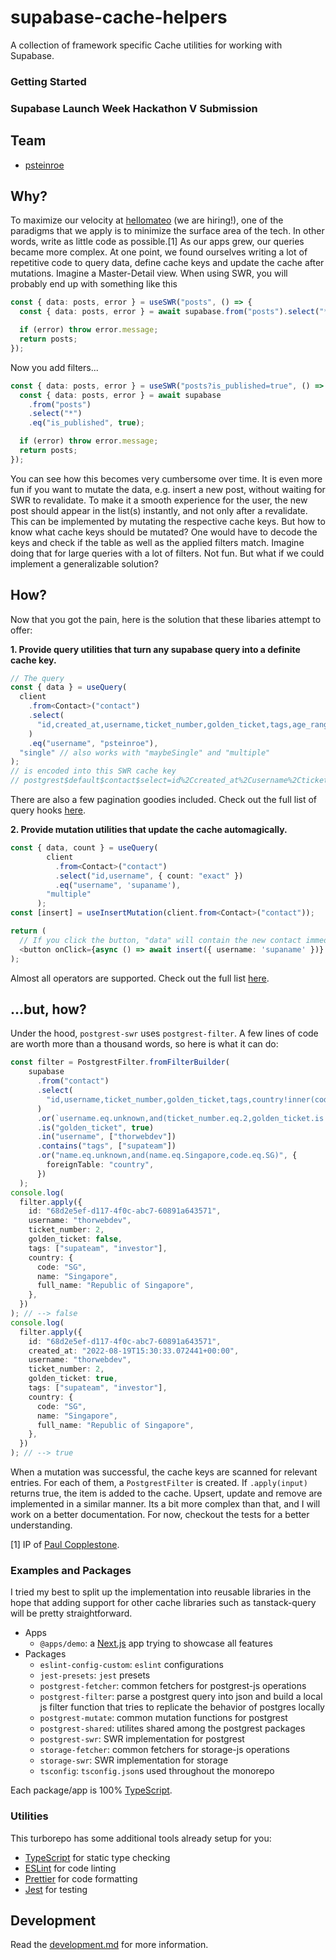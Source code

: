# supabase-cache-helpers

A collection of framework specific Cache utilities for working with Supabase.

### Getting Started

### Supabase Launch Week Hackathon V Submission

## Team

- [psteinroe](https://twitter.com/psteinroe)

## Why?

To maximize our velocity at [hellomateo](https://hellomateo.de) (we are hiring!), one of the paradigms that we apply is to minimize the surface area of the tech. In other words, write as little code as possible.[1] As our apps grew, our queries became more complex. At one point, we found ourselves writing a lot of repetitive code to query data, define cache keys and update the cache after mutations. Imagine a Master-Detail view. When using SWR, you will probably end up with something like this

```ts
const { data: posts, error } = useSWR("posts", () => {
  const { data: posts, error } = await supabase.from("posts").select("*");

  if (error) throw error.message;
  return posts;
});
```

Now you add filters...

```ts
const { data: posts, error } = useSWR("posts?is_published=true", () => {
  const { data: posts, error } = await supabase
    .from("posts")
    .select("*")
    .eq("is_published", true);

  if (error) throw error.message;
  return posts;
});
```

You can see how this becomes very cumbersome over time. It is even more fun if you want to mutate the data, e.g. insert a new post, without waiting for SWR to revalidate. To make it a smooth experience for the user, the new post should appear in the list(s) instantly, and not only after a revalidate. This can be implemented by mutating the respective cache keys. But how to know what cache keys should be mutated? One would have to decode the keys and check if the table as well as the applied filters match. Imagine doing that for large queries with a lot of filters. Not fun. But what if we could implement a generalizable solution?

## How?

Now that you got the pain, here is the solution that these libaries attempt to offer:

**1. Provide query utilities that turn any supabase query into a definite cache key.**

```ts
// The query
const { data } = useQuery(
  client
    .from<Contact>("contact")
    .select(
      "id,created_at,username,ticket_number,golden_ticket,tags,age_range,hello:metadata->>hello,catchphrase,country!inner(code,mapped_name:name,full_name)"
    )
    .eq("username", "psteinroe"),
  "single" // also works with "maybeSingle" and "multiple"
);
// is encoded into this SWR cache key
// postgrest$default$contact$select=id%2Ccreated_at%2Cusername%2Cticket_number%2Cgolden_ticket%2Ctags%2Cage_range%2Chello%3Ametadata-%3E%3Ehello%2Ccatchphrase%2Ccountry%21inner%28code%2Cmapped_name%3Aname%2Cfull_name%29&username=eq.psteinroe$null$count=null$head=false
```
There are also a few pagination goodies included. Check out the full list of query hooks [here](https://github.com/psteinroe/supabase-cache-helpers/tree/main/packages/postgrest-swr).

**2. Provide mutation utilities that update the cache automagically.**
```ts
const { data, count } = useQuery(
        client
          .from<Contact>("contact")
          .select("id,username", { count: "exact" })
          .eq("username", 'supaname'),
        "multiple"
      );
const [insert] = useInsertMutation(client.from<Contact>("contact"));

return (
  // If you click the button, "data" will contain the new contact immediately.
  <button onClick={async () => await insert({ username: 'supaname' })} />
);
```
Almost all operators are supported. Check out the full list [here](https://github.com/psteinroe/supabase-cache-helpers/blob/main/packages/postgrest-filter/src/lib/operators.ts).

## ...but, how?
Under the hood, `postgrest-swr` uses `postgrest-filter`. A few lines of code are worth more than a thousand words, so here is what it can do:
```ts
const filter = PostgrestFilter.fromFilterBuilder(
    supabase
      .from("contact")
      .select(
        "id,username,ticket_number,golden_ticket,tags,country!inner(code,name,full_name)"
      )
      .or(`username.eq.unknown,and(ticket_number.eq.2,golden_ticket.is.true)`)
      .is("golden_ticket", true)
      .in("username", ["thorwebdev"])
      .contains("tags", ["supateam"])
      .or("name.eq.unknown,and(name.eq.Singapore,code.eq.SG)", {
        foreignTable: "country",
      })
  );
console.log(
  filter.apply({
    id: "68d2e5ef-d117-4f0c-abc7-60891a643571",
    username: "thorwebdev",
    ticket_number: 2,
    golden_ticket: false,
    tags: ["supateam", "investor"],
    country: {
      code: "SG",
      name: "Singapore",
      full_name: "Republic of Singapore",
    },
  })
); // --> false
console.log(
  filter.apply({
    id: "68d2e5ef-d117-4f0c-abc7-60891a643571",
    created_at: "2022-08-19T15:30:33.072441+00:00",
    username: "thorwebdev",
    ticket_number: 2,
    golden_ticket: true,
    tags: ["supateam", "investor"],
    country: {
      code: "SG",
      name: "Singapore",
      full_name: "Republic of Singapore",
    },
  })
); // --> true
```
When a mutation was successful, the cache keys are scanned for relevant entries. For each of them, a `PostgrestFilter` is created. If `.apply(input)` returns true, the item is added to the cache. Upsert, update and remove are implemented in a similar manner. Its a bit more complex than that, and I will work on a better documentation. For now, checkout the tests for a better understanding.

[1] IP of [Paul Copplestone](https://paul.copplest.one/blog/nimbus-tech-2019-04.html).

### Examples and Packages
I tried my best to split up the implementation into reusable libraries in the hope that adding support for other cache libraries such as tanstack-query will be pretty straightforward.

- Apps
  - `@apps/demo`: a [Next.js](https://nextjs.org) app trying to showcase all features
- Packages
  - `eslint-config-custom`: `eslint` configurations
  - `jest-presets`: `jest` presets
  - `postgrest-fetcher`: common fetchers for postgrest-js operations
  - `postgrest-filter`: parse a postgrest query into json and build a local js filter function that tries to replicate the behavior of postgres locally
  - `postgrest-mutate`: common mutation functions for postgrest
  - `postgrest-shared`: utilites shared among the postgrest packages
  - `postgrest-swr`: SWR implementation for postgrest
  - `storage-fetcher`: common fetchers for storage-js operations
  - `storage-swr`: SWR implementation for storage
  - `tsconfig`: `tsconfig.json`s used throughout the monorepo

Each package/app is 100% [TypeScript](https://www.typescriptlang.org/).

### Utilities

This turborepo has some additional tools already setup for you:

- [TypeScript](https://www.typescriptlang.org/) for static type checking
- [ESLint](https://eslint.org/) for code linting
- [Prettier](https://prettier.io) for code formatting
- [Jest](https://jestjs.io) for testing

## Development

Read the [development.md](./development.md) for more information.
